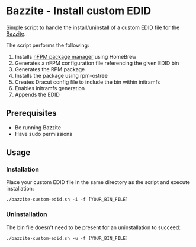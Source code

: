 # Bazzite - Install custom EDID
Simple script to handle the install/uninstall of a custom EDID file for the [Bazzite](https://bazzite.gg/).

The script performs the following:
1) Installs [nFPM package manager](https://nfpm.goreleaser.com/) using HomeBrew
2) Generates a nFPM configuration file referencing the given EDID bin
3) Generates the RPM package
4) Installs the package using rpm-ostree
5) Creates Dracut config file to include the bin within initramfs
6) Enables initramfs generation
7) Appends the EDID

## Prerequisites

* Be running Bazzite
* Have sudo permissions


## Usage

### Installation
Place your custom EDID file in the same directory as the script and execute installation:

```shell
./bazzite-custom-edid.sh -i -f [YOUR_BIN_FILE]
```

### Uninstallation
The bin file doesn't need to be present for an uninstallation to succeed:

```shell
./bazzite-custom-edid.sh -u -f [YOUR_BIN_FILE]
```